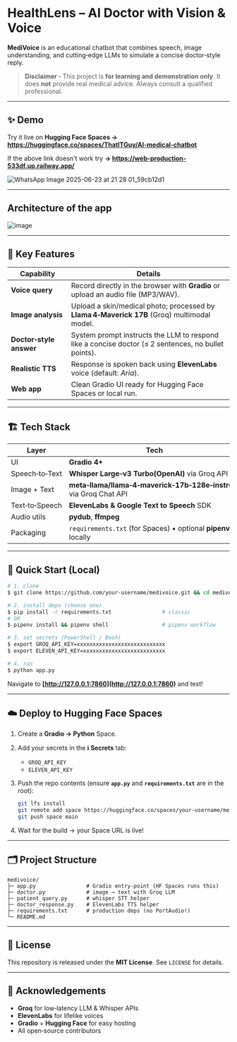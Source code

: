 # HealthLens – AI Doctor with Vision & Voice

**MediVoice** is an educational chatbot that combines speech, image understanding, and cutting‑edge LLMs to simulate a concise doctor‑style reply.

> **Disclaimer** ‑ This project is **for learning and demonstration only**. It does **not** provide real medical advice. Always consult a qualified professional.

---

## ✨ Demo

Try it live on **Hugging Face Spaces → https://huggingface.co/spaces/ThatITGuy/AI-medical-chatbot**

If the above link doesn't work try **→ https://web-production-533df.up.railway.app/**

![WhatsApp Image 2025-06-23 at 21 28 01_59cb12d1](https://github.com/user-attachments/assets/3ffb7ca2-3692-459c-aefd-2c3f23c4187b)

---

## Architecture of the app

![image](https://github.com/user-attachments/assets/7e46ad26-88da-4c94-880b-4ceee45c4d51)

---


## 🔑 Key Features

| Capability              | Details                                                                                             |
| ----------------------- | --------------------------------------------------------------------------------------------------- |
| **Voice query**         | Record directly in the browser with **Gradio** or upload an audio file (MP3/WAV).                   |
| **Image analysis**      | Upload a skin/medical photo; processed by **Llama 4‑Maverick 17B** (Groq) multimodal model.         |
| **Doctor‑style answer** | System prompt instructs the LLM to respond like a concise doctor (≤ 2 sentences, no bullet points). |
| **Realistic TTS**       | Response is spoken back using **ElevenLabs** voice (default: *Aria*).                               |
| **Web app**             | Clean Gradio UI ready for Hugging Face Spaces or local run.                                         |

---

## 🏗️ Tech Stack

| Layer          | Tech                                                                |
| -------------- | ------------------------------------------------------------------- |
| UI             | **Gradio 4+**                                                       |
| Speech‑to‑Text | **Whisper Large‑v3 Turbo(OpenAI)** via Groq API                             |
| Image + Text   | **meta‑llama/llama‑4‑maverick‑17b‑128e‑instruct** via Groq Chat API |
| Text‑to‑Speech | **ElevenLabs & Google Text to Speech** SDK                                                  |
| Audio utils    | **pydub**, **ffmpeg**                                               |
| Packaging      | `requirements.txt` (for Spaces) • optional **pipenv** locally       |

---

## 🚀 Quick Start (Local)

```bash
# 1. clone
$ git clone https://github.com/your‑username/medivoice.git && cd medivoice

# 2. install deps (choose one)
$ pip install -r requirements.txt                # classic
# OR
$ pipenv install && pipenv shell                 # pipenv workflow

# 3. set secrets (PowerShell / Bash)
$ export GROQ_API_KEY=xxxxxxxxxxxxxxxxxxxxxxxxxxxx
$ export ELEVEN_API_KEY=xxxxxxxxxxxxxxxxxxxxxxxxxx

# 4. run
$ python app.py
```

Navigate to **[http://127.0.0.1:7860](http://127.0.0.1:7860)** and test!

---

## ☁️ Deploy to Hugging Face Spaces

1. Create a **Gradio → Python** Space.
2. Add your secrets in the **ℹ️ Secrets** tab:

   * `GROQ_API_KEY`
   * `ELEVEN_API_KEY`
3. Push the repo contents (ensure **`app.py`** and **`requirements.txt`** are in the root):

   ```bash
   git lfs install
   git remote add space https://huggingface.co/spaces/your‑username/medivoice
   git push space main
   ```
4. Wait for the build → your Space URL is live!

---

## 🗂️ Project Structure

```text
medivoice/
├─ app.py                # Gradio entry‑point (HF Spaces runs this)
├─ doctor.py             # image → text with Groq LLM
├─ patient_query.py      # whisper STT helper
├─ doctor_response.py    # ElevenLabs TTS helper
├─ requirements.txt      # production deps (no PortAudio!)
└─ README.md
```

---

## 📜 License

This repository is released under the **MIT License**. See `LICENSE` for details.

---

## 🙏 Acknowledgements

* **Groq** for low‑latency LLM & Whisper APIs
* **ElevenLabs** for lifelike voices
* **Gradio** + **Hugging Face** for easy hosting
* All open‑source contributors
